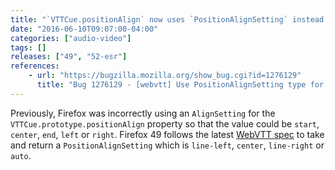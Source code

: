 ```yaml
---
title: "`VTTCue.positionAlign` now uses `PositionAlignSetting` instead of `AlignSetting`"
date: "2016-06-10T09:07:00-04:00"
categories: ["audio-video"]
tags: []
releases: ["49", "52-esr"]
references:
    - url: "https://bugzilla.mozilla.org/show_bug.cgi?id=1276129"
      title: "Bug 1276129 - [webvtt] Use PositionAlignSetting type for VTTCue's positionAlign"
---
```

Previously, Firefox was incorrectly using an `AlignSetting` for the `VTTCue.prototype.positionAlign` property so that the value could be `start`, `center`, `end`, `left` or `right`. Firefox 49 follows the latest [WebVTT spec](https://w3c.github.io/webvtt/#api) to take and return a `PositionAlignSetting` which is `line-left`, `center`, `line-right` or `auto`.
